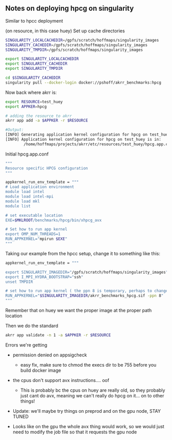 ## Notes on deploying hpcg on singularity

Similar to hpcc deployment

(on resource, in this case huey)
Set up cache directories
```bash
SINGULARITY_LOCALCACHEDIR=/gpfs/scratch/hoffmaps/singularity_images
SINGULARITY_CACHEDIR=/gpfs/scratch/hoffmaps/singularity_images
SINGULARITY_TMPDIR=/gpfs/scratch/hoffmaps/singularity_images

export SINGULARITY_LOCALCACHEDIR
export SINGULARITY_CACHEDIR
export SINGULARITY_TMPDIR

cd $SINGULARITY_CACHEDIR
singularity pull --docker-login docker://pshoff/akrr_benchmarks:hpcg
```

Now back where akrr is:
```bash
export RESOURCE=test_huey
export APPKER=hpcg

# adding the resource to akrr
akrr app add -a $APPKER -r $RESOURCE

#Output:
[INFO] Generating application kernel configuration for hpcg on test_huey
[INFO] Application kernel configuration for hpcg on test_huey is in: 
        /home/hoffmaps/projects/akrr/etc/resources/test_huey/hpcg.app.conf

```
Initial hpcg.app.conf
```bash
"""
Resource specific HPCG configuration
"""

appkernel_run_env_template = """
# Load application environment
module load intel
module load intel-mpi
module load mkl
module list

# set executable location
EXE=$MKLROOT/benchmarks/hpcg/bin/xhpcg_avx

# Set how to run app kernel
export OMP_NUM_THREADS=1
RUN_APPKERNEL="mpirun $EXE"
"""
```
Taking our example from the hpcc setup, change it to something like this:

```bash
appkernel_run_env_template = """

export SINGULARITY_IMAGEDIR="/gpfs/scratch/hoffmaps/singularity_images"
export I_MPI_HYDRA_BOOTSTRAP="ssh"
unset TMPDIR

# set how to run app kernel ( the ppn 8 is temporary, perhaps to change to be general)
RUN_APPKERNEL="$SINGULARITY_IMAGEDIR/akrr_benchmarks_hpcg.sif -ppn 8"
"""
```
Remember that on huey we want the proper image at the proper path location

Then we do the standard 
```bash
akrr app validate -n 1 -a $APPKER -r $RESOURCE
```
Errors we're getting
- permission denied on appsigcheck
	- easy fix, make sure to chmod the execs dir to be 755 before you build docker image
- the cpus don't support avx instructions.... oof
	- This is probably bc the cpus on huey are really old, so they probably just cant do avx, meaning we can't really do hpcg on it... on to other things!

- Update: we'll maybe try things on preprod and on the gpu node, STAY TUNED
- Looks like on the gpu the whole avx thing would work, so we would just need to modify the job file so that it requests the gpu node



